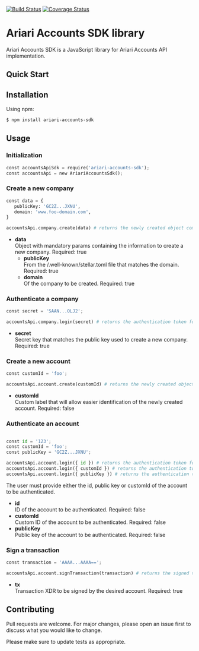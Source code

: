 [![Build Status](https://travis-ci.com/ariari-co/ariari-accounts-sdk.svg?branch=master)](https://travis-ci.com/ariari-co/ariari-accounts-sdk)
[![Coverage Status](https://coveralls.io/repos/github/ariari-co/ariari-accounts-sdk/badge.svg?branch=master)](https://coveralls.io/github/ariari-co/ariari-accounts-sdk?branch=master)
# Ariari Accounts SDK library

Ariari Accounts SDK is a JavaScript library for Ariari Accounts API implementation.

## Quick Start

## Installation

Using npm:

```bash
$ npm install ariari-accounts-sdk
```

## Usage

### Initialization

```python
const accountsApiSdk = require('ariari-accounts-sdk');
const accountsApi = new AriariAccountsSdk();
```
### Create a new company

```python
const data = {
   publicKey: 'GC2Z...JXNU',
   domain: 'www.foo-domain.com',
}

accountsApi.company.create(data) # returns the newly created object company
```
- **data**\
Object with mandatory params containing the information to create a new company.
Required: true
  - **publicKey**\
  From the /.well-known/stellar.toml file that matches the domain.
  Required: true
  - **domain**\
  Of the company to be created.
  Required: true

### Authenticate a company

```python
const secret = 'SAAN...OLJ2';

accountsApi.company.login(secret) # returns the authentication token for a company
```

- **secret**\
Secret key that matches the public key used to create a new company.
Required: true

### Create a new account

```python
const customId = 'foo';

accountsApi.account.create(customId) # returns the newly created object account
```

- **customId**\
Custom label that will allow easier identification of the newly created account.
Required: false

### Authenticate an account

```python

const id = '123';
const customId = 'foo';
const publicKey = 'GC2Z...JXNU';

accountsApi.account.login({ id }) # returns the authentication token for an account
accountsApi.account.login({ customId }) # returns the authentication token for an account
accountsApi.account.login({ publicKey }) # returns the authentication token for an account
```
The user must provide either the id, public key or customId of the account to be authenticated.
- **id**\
ID of the account to be authenticated.
Required: false
- **customId**\
Custom ID of the account to be authenticated.
Required: false
- **publicKey**\
Public key of the account to be authenticated.
Required: false

### Sign a transaction

```python
const transaction = 'AAAA...AAAA==';

accountsApi.account.signTransaction(transaction) # returns the signed transaction
```

- **tx**\
Transaction XDR to be signed by the desired account.
Required: true

## Contributing
Pull requests are welcome. For major changes, please open an issue first to discuss what you would like to change.

Please make sure to update tests as appropriate.
